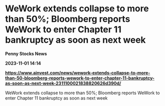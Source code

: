 # WeWork extends collapse to more than 50%; Bloomberg reports WeWork to enter Chapter 11 bankruptcy as soon as next week
**Penny Stocks News**

**2023-11-01 14:14**

**https://www.ainvest.com/news/wework-extends-collapse-to-more-than-50-bloomberg-reports-wework-to-enter-chapter-11-bankruptcy-as-soon-as-next-week-2311100021838820626d390d/**

WeWork extends collapse to more than 50%; Bloomberg reports WeWork to enter Chapter 11 bankruptcy as soon as next week